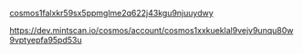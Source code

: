 [cosmos1falxkr59sx5ppmglme2q622j43kgu9njuuydwy](https://dev.mintscan.io/cosmos/account/cosmos1falxkr59sx5ppmglme2q622j43kgu9njuuydwy)

https://dev.mintscan.io/cosmos/account/cosmos1xxkueklal9vejv9unqu80w9vptyepfa95pd53u

